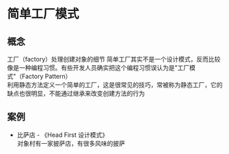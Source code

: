 # 简单工厂模式

## 概念

工厂（factory）处理创建对象的细节
简单工厂其实不是一个设计模式，反而比较像是一种编程习惯。有些开发人员确实把这个编程习惯误认为是"工厂模式"（Factory Pattern）  
利用静态方法定义一个简单的工厂，这是很常见的技巧，常被称为静态工厂，它的缺点也很明显，不能通过继承来改变创建方法的行为

## 案例

* 比萨店 - 《Head First 设计模式》  
  对象村有一家披萨店，有很多风味的披萨